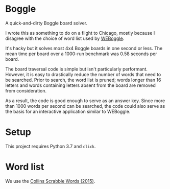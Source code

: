 # Boggle
A quick-and-dirty Boggle board solver.

I wrote this as something to do on a flight to Chicago, mostly because I
disagree with the choice of word list used by
[WEBoggle](http://weboggle.info/).

It's hacky but it solves most 4x4 Boggle boards in one second or less.  The
mean time per board over a 1000-run benchmark was 0.58 seconds per board.

The board traversal code is simple but isn't particularly performant.  However,
it is easy to drastically reduce the number of words that need to be searched.
Prior to search, the word list is pruned; words longer than 16 letters and
words containing letters absent from the board are removed from consideration.

As a result, the code is good enough to serve as an answer key.  Since
more than 1000 words per second can be searched, the code could also serve as
the basis for an interactive application similar to WEBoggle.

# Setup
This project requires Python 3.7 and `click`.

# Word list
We use the [Collins Scrabble Words (2015)](https://drive.google.com/file/d/0B9-WNydZzCHrdDVEc09CamJOZHc/view).
